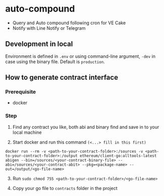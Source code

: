 # auto-compound

- Query and Auto compound following cron for VE Cake
- Notify with Line Notify or Telegram

## Development in local

Environment is defined in `.env` or using command-line argument, `-dev` in case using the binary file. Default is `production`.

## How to generate contract interface

### Prerequisite

- docker

### Step

1. Find any contract you like, both abi and binary find and save in to your local machine

2. Start docker and run this command `(<...> fill in this first)`

```
docker run --rm -v <path-to-your-contract-folder>:/sources -v <path-to-your-contract-folder>:/output ethereum/client-go:alltools-latest abigen --bin=/sources/<your-contract-binary-file> --abi=/sources/<your-contract-abit> --pkg=<package-name> --out=/output/<go-file-name>
```

3. Run `sudo chmod 755 <path-to-your-contract-folder>/<go-file-name>`

4. Copy your go file to `contracts` folder in the project
